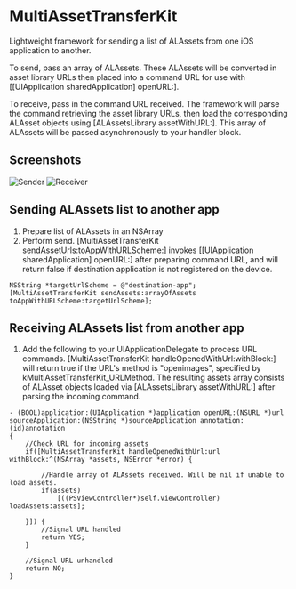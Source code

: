 MultiAssetTransferKit
=====================

Lightweight framework for sending a list of ALAssets from one iOS application to another.

To send, pass an array of ALAssets. These ALAssets will be converted in asset library URLs then placed into a command URL for use with [[UIApplication sharedApplication] openURL:].

To receive, pass in the command URL received. The framework will parse the command retrieving the asset library URLs, then load the corresponding ALAsset objects using [ALAssetsLibrary assetWithURL:]. This array of ALAssets will be passed asynchronously to your handler block.



Screenshots
-----------------------
![Sender](https://raw.github.com/JBLatenight/MultiAssetTransferKit/master/SenderScreenshot.png)
![Receiver](https://raw.github.com/JBLatenight/MultiAssetTransferKit/master/ReceivererScreenshot.png)



Sending ALAssets list to another app
-----------------------

1. Prepare list of ALAssets in an NSArray
2. Perform send. [MultiAssetTransferKit sendAssetUrls:toAppWithURLScheme:] invokes [[UIApplication sharedApplication] openURL:] after preparing command URL, and will return false if destination application is not registered on the device.

```
NSString *targetUrlScheme = @"destination-app";
[MultiAssetTransferKit sendAssets:arrayOfAssets toAppWithURLScheme:targetUrlScheme];
```


Receiving ALAssets list from another app
-----------------------
1. Add the following to your UIApplicationDelegate to process URL commands. [MultiAssetTransferKit handleOpenedWithUrl:withBlock:] will return true if the URL's method is "openimages", specified by kMultiAssetTransferKit_URLMethod. The resulting assets array consists of ALAsset objects loaded via [ALAssetsLibrary assetWithURL:] after parsing the incoming command.

```
- (BOOL)application:(UIApplication *)application openURL:(NSURL *)url sourceApplication:(NSString *)sourceApplication annotation:(id)annotation
{
    //Check URL for incoming assets
    if([MultiAssetTransferKit handleOpenedWithUrl:url withBlock:^(NSArray *assets, NSError *error) {
    
        //Handle array of ALAssets received. Will be nil if unable to load assets.
        if(assets)
            [((PSViewController*)self.viewController) loadAssets:assets];
    
    }]) {
        //Signal URL handled
        return YES;
    }
    
    //Signal URL unhandled
    return NO;
}
```

